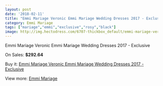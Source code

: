 ```yaml
---
layout: post
date: '2018-02-11'
title: "Emmi Mariage Veronic Emmi Mariage Wedding Dresses 2017 - Exclusive"
category: Emmi Mariage
tags: ["mariage","emmi","exclusive","rosy","black"]
image: http://img.hectodress.com/6707-thickbox_default/emmi-mariage-veronic-emmi-mariage-wedding-dresses-2013-exclusive.jpg
---
```

Emmi Mariage Veronic Emmi Mariage Wedding Dresses 2017 - Exclusive

On Sales: **$292.64**
<a href="https://www.hectodress.com/emmi-mariage/3371-emmi-mariage-veronic-emmi-mariage-wedding-dresses-2013-exclusive.html"><amp-img layout="responsive" width="600" height="600" src="//img.hectodress.com/6707-thickbox_default/emmi-mariage-veronic-emmi-mariage-wedding-dresses-2013-exclusive.jpg" alt="Emmi Mariage Veronic Emmi Mariage Wedding Dresses 2017 - Exclusive 0" /></a>

Buy it: [Emmi Mariage Veronic Emmi Mariage Wedding Dresses 2017 - Exclusive](https://www.hectodress.com/emmi-mariage/3371-emmi-mariage-veronic-emmi-mariage-wedding-dresses-2013-exclusive.html "Emmi Mariage Veronic Emmi Mariage Wedding Dresses 2017 - Exclusive")

View more: [Emmi Mariage](https://www.hectodress.com/57-emmi-mariage "Emmi Mariage")